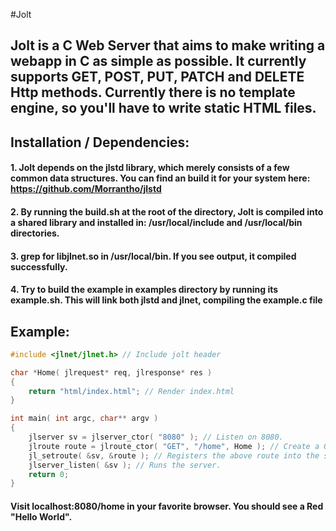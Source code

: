 #Jolt

## Jolt is a C Web Server that aims to make writing a webapp in C as simple as possible. It currently supports GET, POST, PUT, PATCH and DELETE Http methods. Currently there is no template engine, so you'll have to write static HTML files.

## Installation / Dependencies:

#### 1. Jolt depends on the jlstd library, which merely consists of a few common data structures. You can find an build it for your system here: https://github.com/Morrantho/jlstd

#### 2. By running the build.sh at the root of the directory, Jolt is compiled into a shared library and installed in: /usr/local/include and /usr/local/bin directories.

#### 3. grep for libjlnet.so in /usr/local/bin. If you see output, it compiled successfully.

#### 4. Try to build the example in examples directory by running its example.sh. This will link both jlstd and jlnet, compiling the example.c file

## Example:

```C
#include <jlnet/jlnet.h> // Include jolt header

char *Home( jlrequest* req, jlresponse* res )
{
	return "html/index.html"; // Render index.html
}

int main( int argc, char** argv )
{
	jlserver sv = jlserver_ctor( "8080" ); // Listen on 8080.
	jlroute route = jlroute_ctor( "GET", "/home", Home ); // Create a GET route for "/home" that colls Home(). 
	jl_setroute( &sv, &route ); // Registers the above route into the server routes for lookup.
	jlserver_listen( &sv ); // Runs the server.
	return 0;
}
```

#### Visit localhost:8080/home in your favorite browser. You should see a Red "Hello World".
